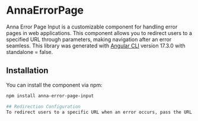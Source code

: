 # AnnaErrorPage
Anna Error Page Input is a customizable component for handling error pages in web applications. This component allows you to redirect users to a specified URL through parameters, making navigation after an error seamless.
This library was generated with [Angular CLI](https://github.com/angular/angular-cli) version 17.3.0 with standalone = false.

## Installation
You can install the component via npm:

```bash
npm install anna-error-page-input

## Redirection Configuration
To redirect users to a specific URL when an error occurs, pass the URL as a parameter named routerLink in your application's URL.
